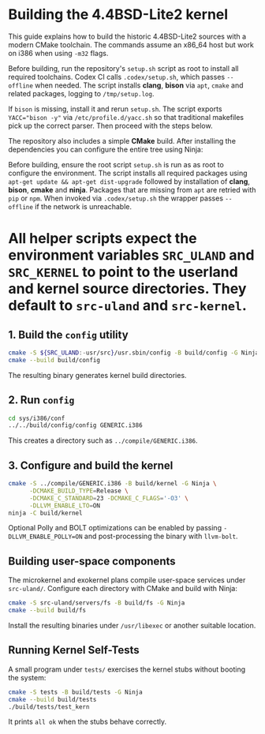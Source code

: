 # Building the 4.4BSD-Lite2 kernel

This guide explains how to build the historic 4.4BSD-Lite2 sources with a modern
CMake toolchain.  The commands assume an x86_64 host but work on i386 when using
`-m32` flags.

Before building, run the repository's `setup.sh` script as root to install all required toolchains. Codex CI calls `.codex/setup.sh`, which passes `--offline` when needed. The script installs **clang**, **bison** via `apt`, `cmake` and related packages, logging to `/tmp/setup.log`.

If `bison` is missing, install it and rerun `setup.sh`. The script exports
`YACC="bison -y"` via `/etc/profile.d/yacc.sh` so that traditional makefiles
pick up the correct parser. Then proceed with the steps below.

The repository also includes a simple **CMake** build. After installing the
dependencies you can configure the entire tree using Ninja:

Before building, ensure the root script `setup.sh` is run as as root to configure the environment.  The script installs all required
packages using `apt-get update && apt-get dist-upgrade` followed by
installation of **clang**, **bison**, **cmake** and **ninja**.  Packages that are
missing from `apt` are retried with `pip` or `npm`.  When invoked via
`.codex/setup.sh` the wrapper passes `--offline` if the network is unreachable.

All helper scripts expect the environment variables `SRC_ULAND` and
`SRC_KERNEL` to point to the userland and kernel source directories.  They
default to `src-uland` and `src-kernel`.
=
## 1. Build the `config` utility
```sh
cmake -S ${SRC_ULAND:-usr/src}/usr.sbin/config -B build/config -G Ninja
cmake --build build/config
```
The resulting binary generates kernel build directories.

## 2. Run `config`
```sh
cd sys/i386/conf
../../build/config/config GENERIC.i386
```
This creates a directory such as `../compile/GENERIC.i386`.

## 3. Configure and build the kernel
```sh
cmake -S ../compile/GENERIC.i386 -B build/kernel -G Ninja \
      -DCMAKE_BUILD_TYPE=Release \
      -DCMAKE_C_STANDARD=23 -DCMAKE_C_FLAGS='-O3' \
      -DLLVM_ENABLE_LTO=ON
ninja -C build/kernel
```
Optional Polly and BOLT optimizations can be enabled by passing
`-DLLVM_ENABLE_POLLY=ON` and post-processing the binary with `llvm-bolt`.

## Building user-space components
The microkernel and exokernel plans compile user-space services under
`src-uland/`.  Configure each directory with CMake and build with Ninja:
```sh
cmake -S src-uland/servers/fs -B build/fs -G Ninja
cmake --build build/fs
```
Install the resulting binaries under `/usr/libexec` or another suitable
location.

## Running Kernel Self-Tests
A small program under `tests/` exercises the kernel stubs without booting the
system:
```sh
cmake -S tests -B build/tests -G Ninja
cmake --build build/tests
./build/tests/test_kern
```
It prints `all ok` when the stubs behave correctly.
